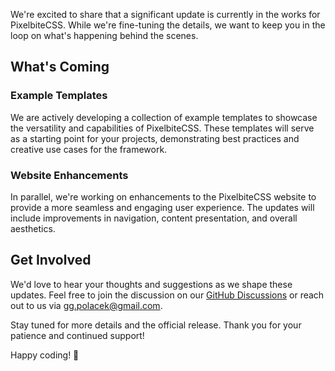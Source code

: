 We're excited to share that a significant update is currently in the works for PixelbiteCSS. While we're fine-tuning the details, we want to keep you in the loop on what's happening behind the scenes.

## What's Coming
### Example Templates
We are actively developing a collection of example templates to showcase the versatility and capabilities of PixelbiteCSS. These templates will serve as a starting point for your projects, demonstrating best practices and creative use cases for the framework.

### Website Enhancements
In parallel, we're working on enhancements to the PixelbiteCSS website to provide a more seamless and engaging user experience. The updates will include improvements in navigation, content presentation, and overall aesthetics.

## Get Involved
We'd love to hear your thoughts and suggestions as we shape these updates. Feel free to join the discussion on our [GitHub Discussions](https://github.com/orgs/Pixelbite-CSS/discussions) or reach out to us via [gg.polacek@gmail.com](mailto:gg.polacek@gmail.com).

Stay tuned for more details and the official release. Thank you for your patience and continued support!

Happy coding! 🚀
